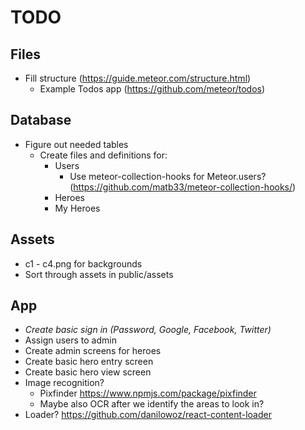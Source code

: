 # TODO

## Files

- Fill structure (<https://guide.meteor.com/structure.html>)
  - Example Todos app (<https://github.com/meteor/todos>)

## Database

- Figure out needed tables
  - Create files and definitions for:
    - Users
      - Use meteor-collection-hooks for Meteor.users? (<https://github.com/matb33/meteor-collection-hooks/>)
    - Heroes
    - My Heroes

## Assets

- c1 - c4.png for backgrounds
- Sort through assets in public/assets

## App

- *Create basic sign in (Password, Google, Facebook, Twitter)*
- Assign users to admin
- Create admin screens for heroes
- Create basic hero entry screen
- Create basic hero view screen
- Image recognition?
  - Pixfinder <https://www.npmjs.com/package/pixfinder>
  - Maybe also OCR after we identify the areas to look in?
- Loader? <https://github.com/danilowoz/react-content-loader>
